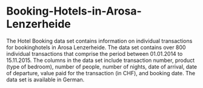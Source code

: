 # Booking-Hotels-in-Arosa-Lenzerheide
The Hotel Booking data set contains information on individual transactions for bookinghotels in Arosa Lenzerheide. The data set contains over 800 individual transactions that comprise the period between 01.01.2014 to 15.11.2015. The columns in the data set include transaction number, product (type of bedroom), number of people, number of nights, date of arrival, date of departure, value paid for the transaction (in CHF), and booking date. The data set is available in German.

